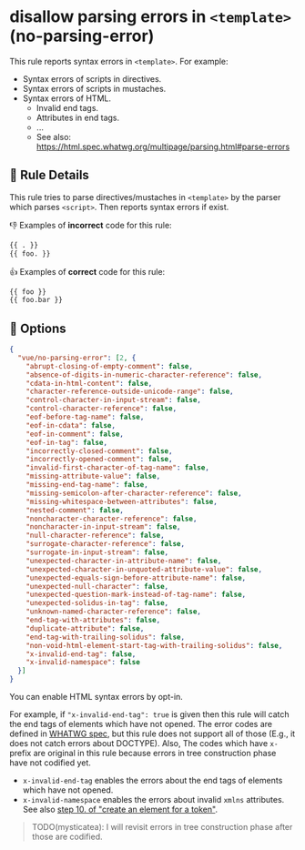 # disallow parsing errors in `<template>` (no-parsing-error)

This rule reports syntax errors in `<template>`. For example:

- Syntax errors of scripts in directives.
- Syntax errors of scripts in mustaches.
- Syntax errors of HTML.
    - Invalid end tags.
    - Attributes in end tags.
    - ...
    - See also: https://html.spec.whatwg.org/multipage/parsing.html#parse-errors

## :book: Rule Details

This rule tries to parse directives/mustaches in `<template>` by the parser which parses `<script>`.
Then reports syntax errors if exist.

:-1: Examples of **incorrect** code for this rule:

```html
{{ . }}
{{ foo. }}
```

:+1: Examples of **correct** code for this rule:

```html
{{ foo }}
{{ foo.bar }}
```

## :wrench: Options

```json
{
  "vue/no-parsing-error": [2, {
    "abrupt-closing-of-empty-comment": false,
    "absence-of-digits-in-numeric-character-reference": false,
    "cdata-in-html-content": false,
    "character-reference-outside-unicode-range": false,
    "control-character-in-input-stream": false,
    "control-character-reference": false,
    "eof-before-tag-name": false,
    "eof-in-cdata": false,
    "eof-in-comment": false,
    "eof-in-tag": false,
    "incorrectly-closed-comment": false,
    "incorrectly-opened-comment": false,
    "invalid-first-character-of-tag-name": false,
    "missing-attribute-value": false,
    "missing-end-tag-name": false,
    "missing-semicolon-after-character-reference": false,
    "missing-whitespace-between-attributes": false,
    "nested-comment": false,
    "noncharacter-character-reference": false,
    "noncharacter-in-input-stream": false,
    "null-character-reference": false,
    "surrogate-character-reference": false,
    "surrogate-in-input-stream": false,
    "unexpected-character-in-attribute-name": false,
    "unexpected-character-in-unquoted-attribute-value": false,
    "unexpected-equals-sign-before-attribute-name": false,
    "unexpected-null-character": false,
    "unexpected-question-mark-instead-of-tag-name": false,
    "unexpected-solidus-in-tag": false,
    "unknown-named-character-reference": false,
    "end-tag-with-attributes": false,
    "duplicate-attribute": false,
    "end-tag-with-trailing-solidus": false,
    "non-void-html-element-start-tag-with-trailing-solidus": false,
    "x-invalid-end-tag": false,
    "x-invalid-namespace": false
  }]
}
```

You can enable HTML syntax errors by opt-in.

For example, if `"x-invalid-end-tag": true` is given then this rule will catch the end tags of elements which have not opened.
The error codes are defined in [WHATWG spec](https://html.spec.whatwg.org/multipage/parsing.html#parse-errors), but this rule does not support all of those (E.g., it does not catch errors about DOCTYPE).
Also, The codes which have `x-` prefix are original in this rule because errors in tree construction phase have not codified yet.

- `x-invalid-end-tag` enables the errors about the end tags of elements which have not opened.
- `x-invalid-namespace` enables the errors about invalid `xmlns` attributes. See also [step 10. of "create an element for a token"](https://html.spec.whatwg.org/multipage/parsing.html#create-an-element-for-the-token).

> TODO(mysticatea): I will revisit errors in tree construction phase after those are codified.
